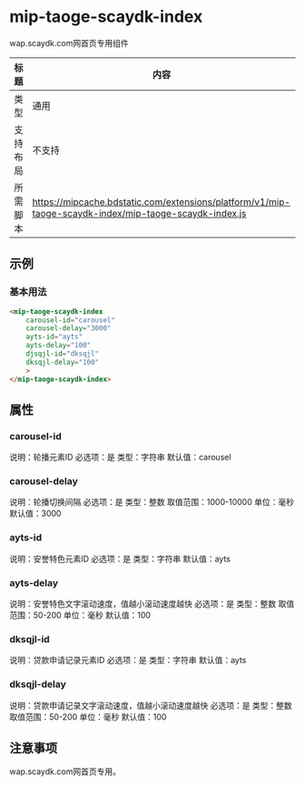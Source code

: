 # mip-taoge-scaydk-index

wap.scaydk.com网首页专用组件

标题|内容
----|----
类型|通用
支持布局|不支持
所需脚本|https://mipcache.bdstatic.com/extensions/platform/v1/mip-taoge-scaydk-index/mip-taoge-scaydk-index.js

## 示例

### 基本用法
```html
<mip-taoge-scaydk-index
    carousel-id="carousel"
    carousel-delay="3000"
    ayts-id="ayts"
    ayts-delay="100"
    djsqjl-id="dksqjl"
    dksqjl-delay="100"
    >
</mip-taoge-scaydk-index>
```

## 属性

### carousel-id

说明：轮播元素ID
必选项：是
类型：字符串
默认值：carousel

### carousel-delay

说明：轮播切换间隔
必选项：是
类型：整数
取值范围：1000-10000
单位：毫秒
默认值：3000

### ayts-id

说明：安誉特色元素ID
必选项：是
类型：字符串
默认值：ayts

### ayts-delay

说明：安誉特色文字滚动速度，值越小滚动速度越快
必选项：是
类型：整数
取值范围：50-200
单位：毫秒
默认值：100

### dksqjl-id

说明：贷款申请记录元素ID
必选项：是
类型：字符串
默认值：ayts

### dksqjl-delay

说明：贷款申请记录文字滚动速度，值越小滚动速度越快
必选项：是
类型：整数
取值范围：50-200
单位：毫秒
默认值：100

## 注意事项

wap.scaydk.com网首页专用。
